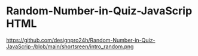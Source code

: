 # Random-Number-in-Quiz-JavaScrip HTML

https://github.com/designpro24h/Random-Number-in-Quiz-JavaScrip-/blob/main/shortsreen/intro_random.png
